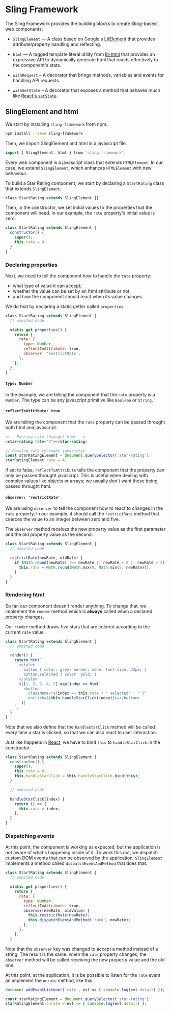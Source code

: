 # Sling Framework

The Sling Framework provides the building blocks to create Sling-based web components:

* `SlingElement` — A class based on Google's [LitElement](https://github.com/Polymer/lit-element) that provides attribute/property handling and reflecting.

* `html` — A tagged template literal utility from [lit-html](https://polymer.github.io/lit-html/) that provides an expressive API to dynamically generate html that reacts effectively to the component's state.

* `withRequest` – A decorator that brings methods, variables and events for handling API requests.

* `withSetState` – A decorator that exposes a method that behaves much like [React's `setState`](https://reactjs.org/docs/state-and-lifecycle.html#using-state-correctly).


## SlingElement and html

We start by installing `sling-framework` from npm.

```bash
npm install --save sling-framework
```

Then, we import SlingElement and html in a javascript file.

```javascript
import { SlingElement, html } from 'sling-framework';
```

Every web component is a javascript class that extends `HTMLElement`. In our case, we extend `SlingElement`, which enhances `HTMLElement` with new behaviour.

To build a Star Rating component, we start by declaring a `StartRating` class that extends `SlingElement`.

```javascript
class StartRating extends SlingElement {}
```

Then, in the constructor, we set initial values to the properties that the component will need. In our example, the `rate` property's initial value is zero.

```javascript
class StartRating extends SlingElement {
  constructor() {
    super();
    this.rate = 0;
  }
}
```

### Declaring properties

Next, we need to tell the component how to handle the `rate` property: 

- what type of value it can accept;
- whether the value can be set by an html attribute or not;
- and how the component should react when its value changes.

We do that by declaring a static getter called `properties`.

```javascript
class StartRating extends SlingElement {
  // ommited code

  static get properties() {
    return {
      rate: {
        type: Number,
        reflectToAttribute: true,
        observer: 'restrictRate',
      },
    };
  }
}
```

#### `type: Number`

In the example, we are telling the component that the `rate` property is a `Number`. The type can be any javascript primitive like `Boolean` or `String`.

#### `reflectToAttribute: true`

We are telling the component that the `rate` property can be passed throught both html and javascript.

```html
<!-- Passing rate throught html -->
<star-rating rate="4"></star-rating>
```

```javascript
// Passing rate throught javascript
const starRatingElement = document.querySelector('star-rating');
starRatingElement.rate = 4;
```

If set to false, `reflectToAttribute` tells the component that the property can only be passed throught javascript. This is useful when dealing with complex values like objects or arrays; we usually don't want those being passed throught html.

#### `observer: 'restrictRate'`

We are using `observer` to  tell the component how to react to changes in the `rate` property. In our example, it should call the `restrictRate` method that coerces the value to an integer between zero and five.

The `observer` method receives the new property value as the first parameter and the old property value as the second.

```javascript
class StartRating extends SlingElement {
  // ommited code

  restrictRate(newRate, oldRate) {
    if (Math.round(newRate) !== newRate || newRate < 0 || newRate > 5) {
      this.rate = Math.round(Math.max(0, Math.min(5, newRate)));
    }
  }
}
```

### Rendering html
So far, our component doesn't render anything. To change that, we implement the `render` method which is **always** called when a declared property changes.

Our `render` method draws five stars that are colored according to the current `rate` value.

```javascript
class StartRating extends SlingElement {
  // ommited code

  render() {
    return html`
      <style>
        button { color: grey; border: none; font-size: 32px; }
        button.selected { color: gold; }
      </style>
      ${[1, 2, 3, 4, 5].map(index => html`
        <button
          className="${index <= this.rate ? ' selected' : ''}"
          onclick=${this.handleStarClick(index)}>★</button>
      `)}
    `;
  }
}
```

Note that we also define that the `handleStarClick` method will be called every time a star is clicked, so that we can also react to user interaction.

Just like happens in [React](https://medium.freecodecamp.org/react-binding-patterns-5-approaches-for-handling-this-92c651b5af56), we have to bind `this` to `handleStarClick` in the constructor.

```javascript
class StartRating extends SlingElement {
  constructor() {
    super();
    this.rate = 0;
    this.handleStarClick = this.handleStarClick.bind(this);
  }

  // ommited code

  handleStarClick(index) {
    return () => {
      this.rate = index;
    };
  }
}
```

### Dispatching events

At this point, the component is working as expected, but the application is not aware of what's happening inside of it. To work this out, we dispatch custom DOM events that can be observed by the application. `SlingElement` implements a method called `dispatchEventAndMethod` that does that.

```javascript
class StartRating extends SlingElement {
  // ommited code

  static get properties() {
    return {
      rate: {
        type: Number,
        reflectToAttribute: true,
        observer(newRate, oldValue) {
          this.restrictRate(newRate);
          this.dispatchEventAndMethod('rate', newRate);
        },
      },
    };
  }
```

Note that the `observer` key was changed to accept a method instead of a string. The result is the same: when the `rate` property changes, the `observer` method will be called receiving the new property value and the old one.

At this point, at the application, it is be possible to listen for the `rate` event an implement the `onrate` method, like this:

```javascript
document.addEventListener('rate', evt => { console.log(evt.detail) });
```

```javascript
const starRatingElement = document.querySelector('star-rating');
starRatingElement.onrate = evt => { console.log(evt.detail) };
```
